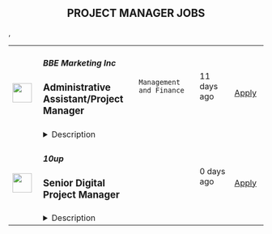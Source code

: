 <div align="center"><h2>PROJECT MANAGER JOBS</h2></div><table><tr>
                <td width="100" height="100" rowspan="2">
                    <img src="https://weworkremotely.com/assets/IsotypeV2-1ebe3dd57673f3e8d02b7490bc0faaef55d6a95d3a4aaf17298bd3ed503ae7fe.svg" width="38px" height="auto">
                </td>
                <td width="300">
                    <h5>BBE Marketing Inc</h5>
                    <h3> Administrative Assistant/Project Manager</h3>
                </td>
                <td width="300">
                    <code>Management and Finance</code>
                </td>
                <td width="200">
                <text>11 days ago</text>
                </td>
                <td width="100" rowspan="2">
                <a href="https://weworkremotely.com/remote-jobs/bbe-marketing-inc-administrative-assistant-project-manager-1" align="right" target="_blank">Apply</a>
                </td>
            </tr>
            <tr>
                <td colspan="3">
                <details><summary>Description</summary>
                

<p>
  <strong>Headquarters:</strong> Hurst, TX
    <br /><strong>URL:</strong> <a href="http://bbemarketing.com/">http://bbemarketing.com/</a>
</p>

<div>BBE Marketing creates online products that help businesses connect with celebrities and influencers. We are looking for an administrative assistant to join our team, and assist in completing projects, and manage our social media accounts.<br><br>
</div><div>
<strong><br>The tasks include:<br></strong><br>
</div><ul>
<li>Be involved in end-to-end project management including planning, documentation, tracking, and communication</li>
<li>Support the CEO’s recruiting activities, communicating directly with candidates and collaborating with scheduling interviews</li>
<li>Create and manage email newsletters via Mailchimp</li>
<li>Assign topics to writers and reviewing their work</li>
<li>Manage and recruit content creators</li>
<li>Create and manage content calendar for all social media (TikTok, Instagram, YouTube, Facebook, Twitter)</li>
<li>Create content for social media using Canva</li>
<li>Assigning work to researchers and managing work until competition</li>
<li>Assist in marketing campaigns involving social media, blog content, and online advertising</li>
<li>Create reports for different areas of business</li>
</ul><div>
<strong><br>Requirements:<br></strong><br>
</div><ul>
<li>Experience managing social media accounts (TikTok, Instagram, Facebook, TikTok)</li>
<li>Experience in creating content for social media</li>
<li>Experience using Google Sheets and Microsoft Excel</li>
<li>Project Management experience</li>
<li>Mailchimp experience is a plus</li>
<li>Wordpress experience is a plus</li>
<li>Proficiency with designing content is a plus</li>
<li>Ability to make TikTok videos is a plus</li>
</ul><div>
<br><br>
</div>

<p><strong>To apply:</strong> <a href="https://weworkremotely.com/remote-jobs/bbe-marketing-inc-administrative-assistant-project-manager-1">https://weworkremotely.com/remote-jobs/bbe-marketing-inc-administrative-assistant-project-manager-1</a></p>

                </details>
                </td>
            </tr>,<tr>
                <td width="100" height="100" rowspan="2">
                    <img src="https://wwr-pro.s3.amazonaws.com/logos/0081/5884/logo.gif" width="38px" height="auto">
                </td>
                <td width="300">
                    <h5>GovAssist LLC</h5>
                    <h3> Agile Project Manager / APM</h3>
                </td>
                <td width="300">
                    <code>DevOps and Sysadmin</code>
                </td>
                <td width="200">
                <text>15 days ago</text>
                </td>
                <td width="100" rowspan="2">
                <a href="https://weworkremotely.com/remote-jobs/govassist-llc-agile-project-manager-apm" align="right" target="_blank">Apply</a>
                </td>
            </tr>
            <tr>
                <td colspan="3">
                <details><summary>Description</summary>
                <img src="https://we-work-remotely.imgix.net/logos/0081/5884/logo.gif?ixlib=rails-4.0.0&w=50&h=50&dpr=2&fit=fill&auto=compress" />

<p>
  <strong>Headquarters:</strong> US
    <br /><strong>URL:</strong> <a href="https://govassist.bamboohr.com/jobs/">https://govassist.bamboohr.com/jobs/</a>
</p>

<div>
<br><em>We are </em><strong><em>GovAssist.com</em></strong>
</div><div><br></div><div><br></div><div><br></div><div><br></div><div>
<br><strong><em>GovAssist LLC</em></strong><em> is the leading company specialized in immigration consultancy dedicated to helping individuals travel to the United States, affiliated with the UT law firm GovAssist Legal which provides legal services on immigration matters. We have offered superlative assistance to more than 250000 clients so far, and we are preparing for a business expansion.</em>
</div><div><br></div><div><br></div><div>
<strong><em>GovAssist Legal</em></strong><em> is a non-traditional legal services provider authorized to practice Immigration Law by the UT Supreme Court’s Office of Legal Services Innovation. We collaborate with leisure travelers, business professionals, private organizations, international managers, investors, artists, and other experts for business and work-related travel visas, while we as well represent individuals in family-based immigration matters, permanent residency, and the United States citizenship.</em>
</div><div><br></div><div><br></div><div><br></div><div>
<em>We are seeking an </em><strong><em>Agile Project Manager / APM</em></strong><em> to oversee the successful development of our digital products. You will lead a cross-functional development team through all phases of the product development process, from discovery, through development, to product launch using your Agile practices, Project Management processes, and facilitation skills to predictably produce high-quality software releases.</em>
</div><div><br></div><div><br></div><div><br></div><div><br></div><div><em>RESPONSIBILITIES:</em></div><div><br></div><ul>
<li>
<strong><em>Project Planning and Management </em></strong><em>- Define project scope and schedule while focusing on regular and timely delivery of value; organize and lead project status and working meetings; prepare and distribute progress reports; manage risks and issues; correct deviations from plans; and perform delivery planning for assigned projects.</em>
</li>
<li>
<strong><em>Team Management</em></strong><em> - Assist in team development while holding teams accountable for their commitments, removing roadblocks to their work; leveraging organizational resources to improve capacity for project work; and mentoring and developing team members.</em>
</li>
<li>
<strong><em>Product Owner Support </em></strong><em>- Support the Product Owner in managing customer expectations for project deliverables, managing stakeholder communications, and helping to implement an effective system of project governance.</em>
</li>
<li>
<strong><em>Process Management and Improvement</em></strong><em> - Define and manage a well-defined project management process and champion ongoing process improvement initiatives to implement best practices for Agile Project Management.</em>
</li>
<li>
<strong><em>Team Building</em></strong><em> - Promote empowerment of the team, ensure that each team member is fully engaged in the project and making a meaningful contribution, and encourage a sustainable pace with high levels of quality for the team.</em>
</li>
</ul><div><br></div><div><br></div><div><br></div><div><em>QUALIFICATIONS:</em></div><div><br></div><ul>
<li><em>Solid understanding of software development life cycle models as well as expert knowledge of both Agile, Kanban, and traditional project management principles and practices and the ability to blend them together in the right proportions to fit a project and business environment and deliver the business goals.</em></li>
<li><em>A proven track record of successfully implementing software or web development projects using Agile methodologies including 5+ years of experience as a Project Manager.</em></li>
<li><em>Prior experience with SCRUM/Agile methodologies with enterprise-level application development projects. PMI-ACP, CSM, or equivalent preferred.</em></li>
<li><em>Experience overseeing multi-function project teams with at least 10-15 team members including Developers, Business Analysts, and QA Personnel.</em></li>
<li>
<em>Balanced business/technical background:</em><ul>
<li><em>Sufficient level of technical background to provide highly-credible leadership to development teams and to be able to accurately and objectively evaluate complex project risks and issues;</em></li>
<li><em>Ability to provide leadership to business analysts and collaborate with customers and develop strategies and solutions of high business value.</em></li>
</ul>
</li>
</ul><div><br></div><div><em>REQUIREMENTS:</em></div><div><br></div><div><br></div><div><em>Hard Skills:</em></div><ul>
<li><em>Bachelor's or Master's degree in Computer Science or another relevant field;</em></li>
<li><em>Formal Scrum, Kanban, and/or Project Management training;</em></li>
<li><em>Proficient knowledge of Jira Administration;</em></li>
<li><em>Strong analytical, planning, and organizational skills with an ability to manage competing demands;</em></li>
<li><em>In-depth knowledge and understanding of business needs with the ability to establish and maintain a high level of customer trust and confidence;</em></li>
<li><em>Proven ability to lead software development projects and ensure objectives, goals, and commitments are met;</em></li>
<li><em>Creative approach to problem-solving with the ability to focus on details while maintaining the “big picture” view;</em></li>
<li><em>Able to multitask.</em></li>
</ul><div><br></div><div><em>Soft Skills:</em></div><ul>
<li><em>Strong motivation and initiative;</em></li>
<li><em>Organized, detail-orientated, and thorough;</em></li>
<li><em>Excellent oral and written communications skills and experience interacting with both business and IT individuals at all levels including the executive level;</em></li>
<li><em>Strong desire to help improve processes and mentor others;</em></li>
<li><em>Situational leadership;</em></li>
</ul><div><br></div>

<p><strong>To apply:</strong> <a href="https://weworkremotely.com/remote-jobs/govassist-llc-agile-project-manager-apm">https://weworkremotely.com/remote-jobs/govassist-llc-agile-project-manager-apm</a></p>

                </details>
                </td>
            </tr>,<tr>
                <td width="100" height="100" rowspan="2">
                    <img src="https://wwr-pro.s3.amazonaws.com/logos/0074/6067/logo.gif" width="38px" height="auto">
                </td>
                <td width="300">
                    <h5>AMAZIX</h5>
                    <h3> Project Manager</h3>
                </td>
                <td width="300">
                    <code>Management and Finance</code>
                </td>
                <td width="200">
                <text>24 days ago</text>
                </td>
                <td width="100" rowspan="2">
                <a href="https://weworkremotely.com/remote-jobs/amazix-project-manager" align="right" target="_blank">Apply</a>
                </td>
            </tr>
            <tr>
                <td colspan="3">
                <details><summary>Description</summary>
                <img src="https://we-work-remotely.imgix.net/logos/0074/6067/logo.gif?ixlib=rails-4.0.0&w=50&h=50&dpr=2&fit=fill&auto=compress" />

<p>
  <strong>Headquarters:</strong> HONG KONG
    <br /><strong>URL:</strong> <a href="https://amazix.com/">https://amazix.com/</a>
</p>

<div>AmaZix is ranked the #1 blockchain marketing agency worldwide in 2021 by Softwareworld. We employ 60+ staff, contractors, and partners and represent clients including Bancor, World Mobile Chain, and many other blockchain firms in wallets, staking, NFTs, blockchain financial services / Fintech, development platforms, security, and others.</div><div><br></div><div>We require a Project Manager for our team. Responsibilities include:</div><div><br></div><div>Ensuring timely hand-off of deliverables</div><div>Strict adherence to client timelines</div><div>Constant and continual attention to detail</div><div>Providing clients with custom tailored project solutions</div><div>Detail-oriented team coordination</div><div>Crisis management</div><div><br></div><div><br></div><div><br></div><div><br></div><div>Payment is made in crypto (stablecoin options possible)</div><div>
<br><br>
</div><div><strong>Requirements</strong></div><div>Bachelor’s degree in marketing, economics, project management or a related field</div><div>3-5 years of experience as a project manager</div><div>PMP / PRINCE2 / SCRUM Certification / Google Project Management / CAPM / PMI-ACP</div><div>Hands-on experience with GSuite, Zoho, Asana, Atlassian, Agile</div><div>Strong communication skills</div><div>Team player</div><div>Highly organized and able to handle multiple projects</div><div>Blockchain experience (DeFi, crypto, NFT, etc.)</div>

<p><strong>To apply:</strong> <a href="https://weworkremotely.com/remote-jobs/amazix-project-manager">https://weworkremotely.com/remote-jobs/amazix-project-manager</a></p>

                </details>
                </td>
            </tr>,<tr>
                <td width="100" height="100" rowspan="2">
                    <img src="https://remotive.com/job/1654425/logo" width="38px" height="auto">
                </td>
                <td width="300">
                    <h5>JobRack</h5>
                    <h3>(Senior) Operations & Project Manager</h3>
                </td>
                <td width="300">
                    <code>consulting,excel,marketing,sales</code>
                </td>
                <td width="200">
                <text>2 days ago</text>
                </td>
                <td width="100" rowspan="2">
                <a href="https://remotive.com/remote-jobs/business/senior-operations-project-manager-1654425" align="right" target="_blank">Apply</a>
                </td>
            </tr>
            <tr>
                <td colspan="3">
                <details><summary>Description</summary>
                <p><img height="315" src="https://lh6.googleusercontent.com/LknPB2VTEIUcmv6xsm-V1cFAIKGItUVPjp8meXGXtrRgX2Z-YxcDn0eHWblovkYzP-JEbzPFRvKSbjZJkdXhLLIKv-ZV3wSsZN73_7X1YLrCosabdA4pv_wMkbAuDsOPkn0cQzEGlWD-lvLAbA0VD0k" width="602"></p>
<p><img height="33" src="https://lh5.googleusercontent.com/oUbvc4Z8XiVNIip5JVkktpILfjioKfiaxZy8TrhLxr9hzmwVDUICA_gx7HpzBzCTfivyfsTOhXOJeMrx4hzI2dF-1R42L2b_7PGdelsd9QduUJx8BSqWf5MlNR1Xx5M5S6lDt31oCCBDbkm0inpzvSQ" width="602"></p>
<p><a class="external" href="https://www.atlasanalytics.co/" rel="nofollow">ATLAS ANALYTICS</a> is a leading sales agency specialising in providing B2B sales and marketing teams with innovative outbound solutions. Their comprehensive services range from data sourcing and lead generation to personalised email outreach with video and tracking prospect engagement. The business focuses on automating prospecting activities and eliminating manual tasks, allowing its clients to concentrate on building relationships and closing deals.</p>
<p>Established three years ago, ATLAS ANALYTICS has successfully executed outbound campaigns for hundreds of clients, generating increased revenue, pipeline growth, and numerous business opportunities. This year, they have expanded their offerings by launching our ATLAS SalesOS, a cutting-edge Sales Intelligence, Enablement, and Analytics platform designed to support the growth of tech companies, software and IT firms, and professional service providers in their prospecting activities.</p>
<p>As a 100% remote-first company, their talented teams are distributed globally, with many team members working remotely from preferred hubs in Southeast Asia and metropolitan areas in Europe. They welcome applicants from anywhere, valuing passion and dedication above all else. Their motto is "Live, work, play - from anywhere."</p>
<p>ATLAS ANALYTICS’ Core Values are:</p>
<p>🔶Freedom Mindset: The team embraces maximum flexibility in all aspects of their work.</p>
<p>🔶No Bullshit: The team prioritises honest, direct communication and discourages internal/external politics.</p>
<p>🔶Technology First: They leverage technology whenever possible to streamline processes.</p>
<p>🔶Meritocracy: Performance-driven, they reward hard work and have no tolerance for sloppiness or a 9-5 mindset.</p>
<p>🔶Question the Status Quo: They continuously seek ways to innovate and objectively evaluate the validity of existing processes.</p>
<p>🔶Commitment to Delivery: The team always delivers on their promises and strives to exceed expectations.</p>
<p><img height="33" src="https://lh4.googleusercontent.com/-B9ufxLSYwpzXFEG3i-4amWzQuaJkQoVCt9fedYFocIPUUqNyhHTHVRVm1Yzm78wZBC13QQ9DIy2TcDBc89MdQgF0B91hBgu6IaStRWOn7hJxD6xC7Y9G7U38cIyUFOyWXIG00iDy_yOr2ItATRSnwI" width="602"></p>
<p>Are you an experienced, dynamic professional looking to make an impact?</p>
<p>🎯 ATLAS ANALYTICS is seeking a Detail-Oriented Integrator to Drive Efficiency &amp; Motivation in Their Operations</p>
<p>Join ATLAS ANALYTICS’ thriving team as a (Senior) Operations &amp; Project Manager, where you'll play an integral role in managing diverse projects and driving efficiency across the business.</p>
<p>In this exciting role, you'll collaborate with their visionary leadership team, ensuring seamless operations and keeping the team motivated to deliver exceptional results. As the business experiences rapid growth and expansion, your expertise will be crucial in working with various clients worldwide, from remote startups to growing tech scale-ups. Your primary role will be to help the team run smoother, better-structured, and more efficient operations, keeping your coworkers engaged, focused, and motivated as they deliver outstanding results.</p>
<p>The three key responsibilities in your role will be:</p>
<p>📌 Daily check-ins and accountability with the Sales team (Growth Consultants) to keep everyone on track, focused, and motivated.</p>
<p>🎯 Well-managed projects to deliver results for clients, prioritising customer satisfaction and retention.</p>
<p>⚙️ Ensuring smooth day-to-day operations with consistent adherence to the company operating system.</p>
<p>Within this role, your responsibilities will require you to:</p>
<ul style="">
<li style="">🧩 Act as the "Integrator" to support the leadership team, ensuring seamless operations and maintaining team focus and motivation for greater results.</li>
<li style="">🔍 Focus on details that others might overlook, contributing to the overall documentation process, including executing and drafting SOPs for business operations.</li>
<li style="">📊 Run daily Standup &amp; Check-in meetings with Growth Consultants for performance updates, accountability, and troubleshooting, while communicating KPIs to the leadership team.</li>
<li style="">📈 Manage the company scorecard, monitor performance against key metrics, and run weekly EOS Level 10 meetings (Rocks, Scorecard, To-Dos, Issues).</li>
<li style="">🏆 Track performance and effectiveness of outreach campaigns (for ATLAS Sales and client campaigns), holding team members accountable based on numbers/stats and ensuring targets are met.</li>
<li style="">✅ Ensure smooth-running campaigns for both ATLAS and clients, regularly reviewing and updating prospects as needed (e.g., bounced emails).</li>
<li style="">🔐 Guarantee accuracy and adherence to best practices, such as logging interactions (email replies), disqualifying leads, and tracking won/lost opportunities, resulting in comprehensive performance reports.</li>
<li style="">📚 Support business process documentation, executing, and drafting SOPs.</li>
<li style="">🚀 Manage projects effectively to deliver outstanding results for the clients, with a strong focus on customer satisfaction and retention.</li>
<li style="">⚙️ Ensure the day-to-day tasks run smoothly, and the company operating system is followed by all team members, creating a well-organised and efficient work environment.</li>
</ul>
<p>ATLAS ANALYTICS provides comprehensive training to ensure your success in the Senior Operations &amp; Project Manager role. You will have access to the team portal, which houses the "ATLAS Academy" Knowledge Base, along with a wealth of SOPs and workflow documentation. These resources include shared resources, video recordings, and dedicated 1:1 sessions with the leadership team, offering ongoing training and feedback for at least 6 months.</p>
<p>In addition to these resources, you will develop a thorough working knowledge of the products and services ATLAS ANALYTICS is offering, including the process, onboarding, and ongoing collaboration between teams and clients. You will also attend weekly team meetings to sync with other team members from Operations, Consulting, and Leadership departments, further enhancing your understanding and collaboration.</p>
<p>To fully support your growth and expertise, the team will help you familiarise yourself with the tech stack, software tools, and processes, ensuring that you have all the necessary knowledge and tools to excel in your role.</p>
<p>Embrace the opportunity to make a difference and contribute to the success of the business while enjoying the flexibility of remote work. Apply now and become part of their passionate, results-driven team that is revolutionising the B2B sales industry.</p>
<p><strong>Requirements</strong></p>
<p><img height="33" src="https://lh3.googleusercontent.com/oZniafxbSVwbBsBpzx4ouNNSdCoDfsWOlb64p7VNnomHpeYYHRwdCYkeLcEhBhUomzwsSUvdxLzboiNG3iEXeWp6zERiE_vOYT2lwrfznoi5DoqTczH3X3bINiAAVv-gC-3S-p7JYWnh7s15ffGndoo" width="602"></p>
<p>The team at ATLAS ANALYTICS is seeking a candidate with an outgoing personality who embodies a unique blend of qualities. You should be energetic and encouraging, like a motivational coach, inspiring team members to reach their full potential. At the same time, you need to be demanding and challenging, pushing our team to excel and exceed expectations.</p>
<p>To excel in this role, you need to have:</p>
<ul style="">
<li style="">A Bachelor's degree.</li>
<li style="">3+ years of professional work experience.</li>
<li style="">Experience in managing people and leading teams.</li>
<li style="">Involvement in both documenting processes and process improvement initiatives.</li>
<li style="">Proficiency in using Slack, Zoom (video calls), and Loom (video &amp; screen recording).</li>
<li style="">Experience in building out and managing databases and maintaining daily record-keeping within a CRM.</li>
<li style="">Dedication to continuous improvements in the sales process and systems for better sales results.</li>
<li style="">Strong ongoing project management and team support skills.</li>
<li style="">A focus on results to be achieved, being performance-driven and demanding.</li>
<li style="">The excitement from the team winning rather than from purely personal achievements</li>
<li style="">An outspoken personality with direct communication skills, being a "straightforward talker."</li>
<li style="">Detail orientation and strong attention to detail.</li>
<li style="">Ability to encourage and challenge team members to bring out their best performance</li>
<li style="">Attention to detail with a focus on maintaining a professional work environment</li>
<li style="">Strong understanding of professional behaviour and ability to maintain it in the workplace</li>
</ul>
<p>Brownie points for:</p>
<ul style="">
<li style="">Experience working in an agency (productized service) to understand workflows.</li>
</ul>
<p><strong>Benefits</strong></p>
<p><img height="33" src="https://lh3.googleusercontent.com/6KE8KhlRnFHtpvahf-GUfscAHhZIr05dfB3i9UvmNEJvJ63giaJBVYQZK4WLS1H1_8cwVjgB5P7PyA32VNYoEY8y4zB_8ZvbwFedHGYD3zB1ggBsIWzA-A_7etQHiiiCGKTlYGw629p6tNpQhNTdu6E" width="602"></p>
<p><em>What’s in it for you?</em></p>
<ul style="">
<li style="">💸Monthly salary of $2,000 - $2,500* base + performance-based bonus with an annual salary increase opportunity depending on your performance</li>
<li style="">🌍 Full-time and fully remote role, offering the flexibility to work from anywhere.</li>
<li style="">⏰ Working hours with an overlap between 9 am - 6 pm (CET). However, ATLAS ANALYTICS prioritises performance and output/results, allowing you to manage your time effectively.</li>
<li style="">🚀 Working directly with the founding team on multiple client projects in a fast-paced environment, providing ample personal growth opportunities.</li>
<li style="">💰 Great upside potential on personal growth as well as compensation, with generous bonus compensation based on performance.</li>
<li style="">📈 Internal training sessions, 1:1 coaching, and career development opportunities to help you reach your full potential as well as uncapped commissions based on your</li>
</ul>
<p><em>*Please note that this is a gross salary and that you are responsible for any tax-related procedures in your country of residence. We kindly ask you to apply only if you are happy to work remotely as an independent contractor.</em></p>
<p> </p>
<p><img height="33" src="https://lh6.googleusercontent.com/HWXKY6n1ct3Z2XEuV8qLSV3GhTpXHBJa5sFubs5adEBbVh49xbBIRLIThH61j3g7VDVAmlBkA2h6GJ7aue7ubTyZz32PFC7Zq9JtO8kYVjk5rjRcEd2b8E-yG4xbV4QEulu3-wuYMquKPI2yV82QlfU" width="602"></p>
<p>In the words of their team members…</p>
<p>"<em>ATLAS ANALYTICS rocks! You really feel like your input matters and you have so many opportunities to present your ideas to the team and make an impact</em>." - Anh (Software Engineer)</p>
<p>"<em>Coming to a place where you’re working with ambitious people who are goal-driven and solution-oriented gave me the confidence to not fear failure and helped me grow as a professional.</em>" - Adam (Growth Consultant)</p>
<p>"<em>As a tech company, ATLAS is right in the sweet spot: the energy and creativity of a startup with the experience and resources of a larger organisation. Teamwork is crucial here, but so are individual ideas, voices, and perspectives.</em>” - Monica (Customer Success)</p>
<p><img height="33" src="https://lh5.googleusercontent.com/hhK-cZ3HfUEAgiu0Tz1X-T1XxCS6Cah0RYhUS8zakrSen9fk-X1EilW59InA0Q7YCrLVfhgQBgljmsTgkDmIDgi52lMwx62BgLW78S9YKoOGAp0Q4eyB9QI7hIe5h4-qrhw4BMWkN4p3vRYUsZ13tb4" width="602"></p>
<p>This job opening is actively seeking the perfect candidate and will close once found. To ensure your application is considered, take the time to carefully read the job description and submit a high-quality application that stands out.</p>
<p>The hiring process for this position will include the following steps:</p>
<ol style="">
<li style="">Completing the application form on JobRack.</li>
<li style="">Recording a short video introduction of yourself.</li>
<li style="">If shortlisted, completing test tasks.</li>
<li style="">Attending video interviews to discuss your previous experience and the new role in more detail.</li>
</ol>
<p><em>In case you are applying for a full-time role: </em>Please note that this position requires 100% commitment and is not suitable for those seeking a side job, freelance work, or part-time employment. It is important to only apply if you intend this to be your primary and only full-time job. Any attempts to work multiple full-time jobs without the knowledge of your employer may result in termination and a ban from applying to other jobs on the JobRack site.</p>
<p>Applications for this position must be submitted through JobRack and direct contact with the employer is not permitted. If you have any questions, please contact JobRack at <a class="external" href="mailto:martin@jobrack.eu" rel="nofollow">martin@jobrack.eu</a></p>
<p>– Only candidates from Eastern Europe are eligible to apply –</p>
<p><img height="25" src="https://lh3.googleusercontent.com/Toa67LSjCHxOXFdtvL7VhRobSiefLi5_N-Ac_pmgQyIlqEpY1VCe-2sV9j5YGV9B306KkrbQQu8JLM6KHXbYkXpp6bcTTx3ZaLTGhgwlOHnP6QNLNsaoezNmgpvtmAbYjtkVJOLganIL5ePHinLwuz8" width="602"></p>
<p>To make sure you receive updates on your application please add recruitment@jobrack.eu to your email address book.</p>
<p><br>Got questions about working remotely? Check out JobRack’s FAQ for answers to everything you might want to know. <a class="external" href="https://jobrack.eu/jobseeker-faq" rel="nofollow">https://jobrack.eu/jobseeker-faq</a></p>
<img src="https://remotive.com/job/track/1654425/blank.gif?source=public_api" alt=""/>
                </details>
                </td>
            </tr>,<tr>
                <td width="100" height="100" rowspan="2">
                    <img src="https://pbs.twimg.com/profile_images/2738508979/760be3edebfa0195e36fb3dba07297c1_400x400.png" width="38px" height="auto">
                </td>
                <td width="300">
                    <h5>10up</h5>
                    <h3>Senior Digital Project Manager</h3>
                </td>
                <td width="300">
                    <code></code>
                </td>
                <td width="200">
                <text>0 days ago</text>
                </td>
                <td width="100" rowspan="2">
                <a href="https://jobs.lever.co/10up-2/36ed2249-4b91-43f3-9604-9de62e3b558b" align="right" target="_blank">Apply</a>
                </td>
            </tr>
            <tr>
                <td colspan="3">
                <details><summary>Description</summary>
                <div class="section page-centered" data-qa="job-description"><div><b style="font-size: 18px">Location: Remote - Anywhere </b>(Open to applicants located anywhere around the globe.)</div><div><br></div><div>A Senior Project Manager at 10up is not just a task manager, but a strategic contributor to every project, and the driver for successful client delivery. Join a team of collaborative, cross-discipline professionals who have been pushing the boundaries of enterprise-level projects for over 12 years.</div><div><br></div><div>You’ll have ownership and input on a combination of innovative, challenging projects and ongoing support engagements—we believe in balanced and diverse workloads through dedicated resource management. We have a supportive Client Delivery structure, with established PM processes, while still allowing for autonomy.</div><div><br></div><div>As a leading digital agency, 10up’s client roster spans from innovative startups and impactful non-profits, to some of the biggest names in the industry, such as ESPN, Google, The New York Times Co., and The Nobel Prize Committee.&nbsp;</div><div><br></div><div>As a 10upper, you have options for flexible and alternative work schedules. Intentionally remote since day one, spanning six continents and 38+ countries, 10up fully embraces the benefits of distributed work.</div><div><br></div></div><div class="section page-centered"><div><h3>What you will do: </h3><ul class="posting-requirements plain-list"><ul><li>Act as the day-to-day Project Manager for 4 - 7 active projects; exhibiting senior-level ownership over all project scopes/plans, client meetings, written status updates, demos, risk management and iterative scope / expectation management.&nbsp;</li><li>Consistently track and analyze project progress and budget burn, and work with group and project leadership to escalate concerns and/or risks, and mitigate appropriately.</li><li>Ensure superior quality deliverables by collaboratively engaging cross-discipline leadership, and enforcing rigorous QA processes and standards to provide end to end delivery and client satisfaction.</li><li>Lead discovery engagements (onsite and remotely) that expertly define cross-discipline project requirements and that demonstrate an expert understanding of underlying client business goals and objectives.</li><li>Consistently identify strategic opportunities to engage with the 10up Account Management Team and collaborate towards building strong, long-term client relationships.</li></ul></ul></div></div><div class="section page-centered"><div><h3>About you: </h3><ul class="posting-requirements plain-list"><ul><li>You have experience delivering full scope CMS-based web projects for enterprise clients, ideally in an agency environment, and preferably with a practical understanding of the WordPress platform.</li><li>You can describe tangible examples of deescalating project risks by working with members of your team and leadership to develop collaborative solutions.</li><li>Your roles and responsibilities have been primarily client facing. You are often the main point of contact for client requests, escalations, comprehensive updates, and senior-level consultation.</li><li>You have a proven track record of deescalating project risks by working with members of your team and leadership to develop collaborative solutions.</li><li>You are an effective leader of cross-discipline project teams - across account strategy, experience design, engineering, QA and support - and are able to keep the team motivated and on task to deliver the best project outcomes.</li><li>You have excellent verbal and written English communication skills, both internally and externally.</li></ul></ul></div></div><div class="section page-centered"><div><h3>Benefits of interest:</h3><ul class="posting-requirements plain-list"><ul><li>Mentorship from a dedicated Team Lead and Director of Client Delivery.</li><li>Multiple paid time off programs, including accrued PTO, parental leave, bereavement leave, and company holidays – including an all-company break from Christmas Eve to New Years Day.</li><li>Health, dental, and life insurance programs (available for United States team members).</li><li>Retirement contribution programs (currently available in the U.S. and U.K.).</li><li>$3,000 USD accrued annually in professional development budget for you to spend on conferences, training, or to buy back time for programs like independent study.</li><li>Flexible and alternate schedule programs - including options for 4-day work week (Monday-Thursday) configurations.</li><li>Global Company summits – opportunities to meet, socialize and learn with fellow 10uppers in person at remarkable destinations.&nbsp;</li><li>An end-of-year all-hands bonus program, along with smaller opportunities for recognition throughout the year.</li></ul></ul></div></div><!--[2022-11-28] [GOLD-2535] Remove payTransparencyV1 when feature flag is fully removed--><div class="section page-centered" data-qa="salary-range"><div>$60,000 - $120,000 a year</div><small><div>The expected annual salary range for this position is between $60,000 and $120,000 USD. Compensation is determined based on a variety of factors including relevant experience, other job related qualifications/skills, geographic location, and business needs.</div></small></div><div class="section page-centered" data-qa="closing-description"><div><b style="font-size: 18px">Join our team!&nbsp;</b></div><div><br></div><div>If you are passionate about 10up's mission and think you have what it takes to be successful in this role even if you don't check all the boxes, please apply. We'd appreciate the opportunity to personally review your application. Everyone gets a response.</div><div><br></div><div>Read more about <a href="https://drive.google.com/file/d/1nQ9yWRqfDAdrriYRnBNzYo7w59auYxMe/view" class="postings-link">What to Expect </a>through our Recruiting process.</div><div><br></div><div>We don't want you to miss any communication from us! To ensure you receive updates on your application, please add jobs@10up.com to your contacts list! #LI-Remote</div></div><div class="section page-centered last-section-apply" data-qa="btn-apply-bottom"><a class="postings-btn template-btn-submit hex-color" data-qa="show-page-apply" href="https://jobs.lever.co/10up-2/36ed2249-4b91-43f3-9604-9de62e3b558b/apply">Apply for this job</a></div>
                </details>
                </td>
            </tr></table>